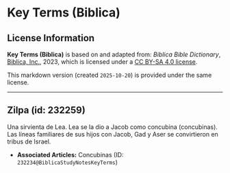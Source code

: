 # Key Terms (Biblica)

## License Information

**Key Terms (Biblica)** is based on and adapted from: _Biblica Bible Dictionary_, [Biblica, Inc.](https://www.biblica.com/), 2023, which is licensed under a [CC BY-SA 4.0 license](https://creativecommons.org/licenses/by-sa/4.0/legalcode.en).

This markdown version (created `2025-10-20`) is provided under the same license.



--------------------------------

## Zilpa (id: 232259)

Una sirvienta de Lea. Lea se la dio a Jacob como concubina (concubinas). Las líneas familiares de sus hijos con Jacob, Gad y Aser se convirtieron en tribus de Israel.

* **Associated Articles:** Concubinas (ID: `232234@BiblicaStudyNotesKeyTerms`)

